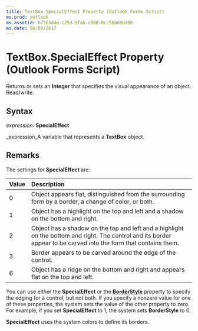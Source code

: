 ```yaml
---
title: TextBox.SpecialEffect Property (Outlook Forms Script)
ms.prod: outlook
ms.assetid: b7365d4e-c25d-9fa6-c088-0cc5bb6bb200
ms.date: 06/08/2017
---
```



# TextBox.SpecialEffect Property (Outlook Forms Script)

Returns or sets an  **Integer** that specifies the visual appearance of an object. Read/write.


## Syntax

 _expression_. **SpecialEffect**

 _expression_A variable that represents a  **TextBox** object.


## Remarks

The settings for  **SpecialEffect** are:



|**Value**|**Description**|
|:-----|:-----|
|0|Object appears flat, distinguished from the surrounding form by a border, a change of color, or both.|
|1|Object has a highlight on the top and left and a shadow on the bottom and right.|
|2|Object has a shadow on the top and left and a highlight on the bottom and right. The control and its border appear to be carved into the form that contains them.|
|3|Border appears to be carved around the edge of the control.|
|6|Object has a ridge on the bottom and right and appears flat on the top and left.|
You can use either the  **SpecialEffect** or the **[BorderStyle](Outlook.textbox.borderstyle.md)** property to specify the edging for a control, but not both. If you specify a nonzero value for one of these properties, the system sets the value of the other property to zero. For example, if you set **SpecialEffect** to 1, the system sets **BorderStyle** to 0.

 **SpecialEffect** uses the system colors to define its borders.


